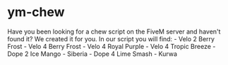 # ym-chew
Have you been looking for a chew script on the FiveM server and haven't found it? We created it for you.  In our script you will find: - Velo 2 Berry Frost - Velo 4 Berry Frost - Velo 4 Royal Purple - Velo 4 Tropic Breeze - Dope 2 Ice Mango - Siberia - Dope 4 Lime Smash - Kurwa
